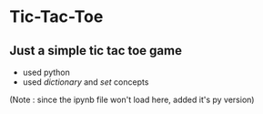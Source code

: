 # Tic-Tac-Toe
## Just a simple tic tac toe game
* used python
* used *dictionary* and *set* concepts

(Note : since the ipynb file won't load here, added it's py version)
